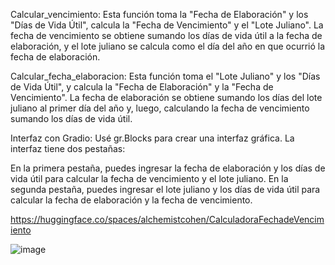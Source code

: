 Calcular_vencimiento: Esta función toma la "Fecha de Elaboración" y los "Días de Vida Útil", calcula la "Fecha de Vencimiento" y el "Lote Juliano". La fecha de vencimiento se obtiene sumando los días de vida útil a la fecha de elaboración, y el lote juliano se calcula como el día del año en que ocurrió la fecha de elaboración.

Calcular_fecha_elaboracion: Esta función toma el "Lote Juliano" y los "Días de Vida Útil", y calcula la "Fecha de Elaboración" y la "Fecha de Vencimiento". La fecha de elaboración se obtiene sumando los días del lote juliano al primer día del año y, luego, calculando la fecha de vencimiento sumando los días de vida útil.

Interfaz con Gradio: Usé gr.Blocks para crear una interfaz gráfica. La interfaz tiene dos pestañas:

En la primera pestaña, puedes ingresar la fecha de elaboración y los días de vida útil para calcular la fecha de vencimiento y el lote juliano.
En la segunda pestaña, puedes ingresar el lote juliano y los días de vida útil para calcular la fecha de elaboración y la fecha de vencimiento.

https://huggingface.co/spaces/alchemistcohen/CalculadoraFechadeVencimiento

![image](https://github.com/user-attachments/assets/f64767e8-fbeb-484c-a03c-7039835bdcbf)
